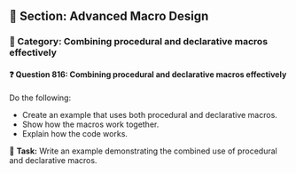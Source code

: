 ## 📘 Section: Advanced Macro Design  
### 🔹 Category: Combining procedural and declarative macros effectively  
#### ❓ Question 816: Combining procedural and declarative macros effectively

Do the following:

- Create an example that uses both procedural and declarative macros.
- Show how the macros work together.
- Explain how the code works.

🔧 **Task:** Write an example demonstrating the combined use of procedural and declarative macros.
